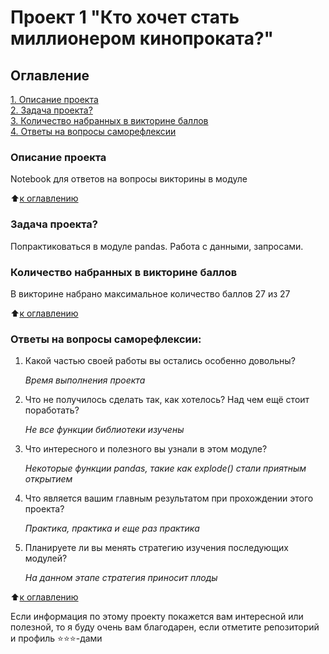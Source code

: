 # Проект 1 "Кто хочет стать миллионером кинопроката?"

## Оглавление  
[1. Описание проекта](README.md#Описание-проекта)    
[2. Задача проекта?](README.md#Задача-проекта)  
[3. Количество набранных в викторине баллов](README.md#Количество-набранных-в-викторине-баллов)  
[4. Ответы на вопросы саморефлексии](README.md#Ответы-на-вопросы-саморефлексии)

### Описание проекта    
Notebook для ответов на вопросы викторины в модуле

:arrow_up:[к оглавлению](README.md#Оглавление)


### Задача проекта? 
Попрактиковаться в модуле pandas. Работа с данными, запросами.


### Количество набранных в викторине баллов
В викторине набрано максимальное количество баллов 27 из 27
  
:arrow_up:[к оглавлению](README.md#Оглавление)


### Ответы на вопросы саморефлексии: 

1. Какой частью своей работы вы остались особенно довольны?

    *Время выполнения проекта*

2. Что не получилось сделать так, как хотелось? Над чем ещё стоит поработать?

    *Не все функции библиотеки изучены*

3. Что интересного и полезного вы узнали в этом модуле?

    *Некоторые функции pandas, такие как explode() стали приятным открытием*

4. Что является вашим главным результатом при прохождении этого проекта?

    *Практика, практика и еще раз практика*

5. Планируете ли вы менять стратегию изучения последующих модулей?

    *На данном этапе стратегия приносит плоды*

:arrow_up:[к оглавлению](README.md#Оглавление)


Если информация по этому проекту покажется вам интересной или полезной, то я буду очень вам благодарен, если отметите репозиторий и профиль ⭐️⭐️⭐️-дами
